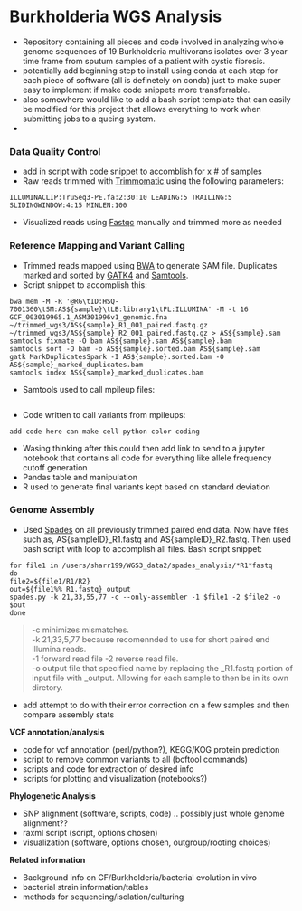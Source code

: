 
# Burkholderia WGS Analysis 

 - Repository containing all pieces and code involved in analyzing whole genome sequences of 19 Burkholderia multivorans isolates over 3 year time frame from sputum samples of a patient with cystic fibrosis.
 - potentially add beginning step to install using conda at each step for each piece of software (all is definetely on conda) just to make super easy to implement if make code snippets more transferrable.
 - also somewhere would like to add a bash script template that can easily be modified for this project that allows everything to work when submitting jobs to a queing system. 
 - 


### Data Quality Control
- add in script with code snippet to accomblish for x # of samples 
- Raw reads trimmed with [Trimmomatic](http://www.usadellab.org/cms/?page=trimmomatic) using the following parameters:
``` 
ILLUMINACLIP:TruSeq3-PE.fa:2:30:10 LEADING:5 TRAILING:5 SLIDINGWINDOW:4:15 MINLEN:100
```
- Visualized reads using [Fastqc](https://www.bioinformatics.babraham.ac.uk/projects/fastqc/) manually and trimmed more as needed

### Reference Mapping and Variant Calling
- Trimmed reads mapped using [BWA](http://bio-bwa.sourceforge.net/) to generate SAM file. Duplicates marked and sorted by [GATK4](https://gatk.broadinstitute.org/hc/en-us) and [Samtools](http://www.htslib.org/).
- Script snippet to accomplish this:
```
bwa mem -M -R '@RG\tID:HSQ-7001360\tSM:AS${sample}\tLB:library1\tPL:ILLUMINA' -M -t 16 GCF_003019965.1_ASM301996v1_genomic.fna ~/trimmed_wgs3/AS${sample}_R1_001_paired.fastq.gz ~/trimmed_wgs3/AS${sample}_R2_001_paired.fastq.gz > AS${sample}.sam
samtools fixmate -O bam AS${sample}.sam AS${sample}.bam
samtools sort -O bam -o AS${sample}.sorted.bam AS${sample}.sam
gatk MarkDuplicatesSpark -I AS${sample}.sorted.bam -O AS${sample}_marked_duplicates.bam
samtools index AS${sample}_marked_duplicates.bam
```
- Samtools used to call mpileup files:
```add mpileup here
```
- Code written to call variants from mpileups:
```
add code here can make cell python color coding 
```

- Wasing thinking after this could then add link to send to a jupyter notebook that contains all code for everything like allele frequency cutoff generation
- Pandas table and manipulation
- R used to generate final variants kept based on standard deviation 

### Genome Assembly
- Used [Spades](http://home.cc.umanitoba.ca/~psgendb/doc/spades/manual.html) on all previously trimmed paired end data. Now have files such as, AS{sampleID}_R1.fastq and AS{sampleID}_R2.fastq. Then used bash script with loop to accomplish all files. Bash script snippet:
```
for file1 in /users/sharr199/WGS3_data2/spades_analysis/*R1*fastq
do 
file2=${file1/R1/R2}
out=${file1%%_R1.fastq}_output
spades.py -k 21,33,55,77 -c --only-assembler -1 $file1 -2 $file2 -o $out
done
```
> -c minimizes mismatches.   
> -k 21,33,5,77 because recomennded to use for short paired end Illumina reads.    
> -1 forward read file -2 reverse read file.    
> -o output file that specified name by replacing the _R1.fastq portion of input file with _output. Allowing for each sample to then be in its own diretory.    

- add attempt to do with their error correction on a few samples and then compare assembly stats 

**VCF annotation/analysis**
- code for vcf annotation (perl/python?), KEGG/KOG protein prediction
- script to remove common variants to all (bcftool commands)
- scripts and code for extraction of desired info
- scripts for plotting and visualization (notebooks?)

**Phylogenetic Analysis**
- SNP alignment (software, scripts, code) .. possibly just whole genome alignment??
- raxml script (script, options chosen)
- visualization (software, options chosen, outgroup/rooting choices)

**Related information**
- Background info on CF/Burkholderia/bacterial evolution in vivo
- bacterial strain information/tables 
- methods for sequencing/isolation/culturing


